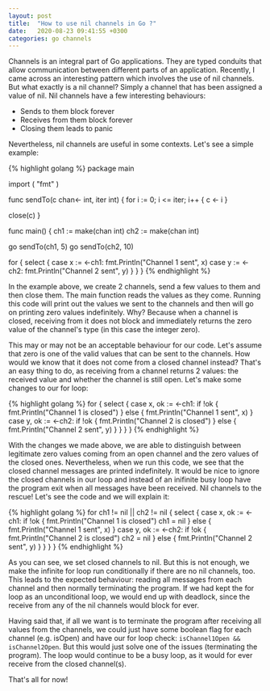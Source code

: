 ```yaml
---
layout: post
title:  "How to use nil channels in Go ?"
date:   2020-08-23 09:41:55 +0300
categories: go channels
---
```

Channels is an integral part of Go applications. They are typed conduits that allow communication between different parts of an application. Recently, I came across an interesting pattern which involves the use of nil channels. But what exactly is a nil channel? Simply a channel that has been assigned a value of nil. Nil channels have a few interesting behaviours:

* Sends to them block forever
* Receives from them block forever
* Closing them leads to panic

Nevertheless, nil channels are useful in some contexts. Let's see a simple example:

{% highlight golang %}
package main

import (
  "fmt"
)

func sendTo(c chan<- int, iter int) {
  for i := 0; i <= iter; i++ {
    c <- i
  }

  close(c)
}

func main() {
  ch1 := make(chan int)
  ch2 := make(chan int)

  go sendTo(ch1, 5)
  go sendTo(ch2, 10)

  for {
    select {
      case x := <-ch1:
        fmt.Println("Channel 1 sent", x)
      case y := <-ch2:
        fmt.Println("Channel 2 sent", y)
    }
  }
}
{% endhighlight %}

In the example above, we create 2 channels, send a few values to them and then close them. The main function reads the values as they come. Running this code will print out the values we sent to the channels and then will go on printing zero values indefinitely. Why? Because when a channel is closed, receiving from it does not block and immediately returns the zero value of the channel's type (in this case the integer zero).

This may or may not be an acceptable behaviour for our code. Let's assume that zero is one of the valid values that can be sent to the channels. How would we know that it does not come from a closed channel instead? That's an easy thing to do, as receiving from a channel returns 2 values: the received value and whether the channel is still open. Let's make some changes to our for loop:

{% highlight golang %}
  for {
    select {
      case x, ok := <-ch1:
        if !ok {
          fmt.Println("Channel 1 is closed")
        } else {
          fmt.Println("Channel 1 sent", x)
        }
      case y, ok := <-ch2:
        if !ok {
          fmt.Println("Channel 2 is closed")
        } else {
          fmt.Println("Channel 2 sent", y)
        }
    }
  }
}
{% endhighlight %}

With the changes we made above, we are able to distinguish between legitimate zero values coming from an open channel and the zero values of the closed ones. Nevertheless, when we run this code, we see that the closed channel messages are printed indefinitely. It would be nice to ignore the closed channels in our loop and instead of an inifinite busy loop have the program exit when all messages have been received. Nil channels to the rescue! Let's see the code and we will explain it:

{% highlight golang %}
  for ch1 != nil || ch2 != nil {
    select {
      case x, ok := <-ch1:
        if !ok {
          fmt.Println("Channel 1 is closed")
          ch1 = nil
        } else {
          fmt.Println("Channel 1 sent", x)
        }
      case y, ok := <-ch2:
        if !ok {
          fmt.Println("Channel 2 is closed")
          ch2 = nil
        } else {
          fmt.Println("Channel 2 sent", y)
        }
    }
  }
}
{% endhighlight %}

As you can see, we set closed channels to nil. But this is not enough, we make the infinite for loop run conditionally if there are no nil channels, too. This leads to the expected behaviour: reading all messages from each channel and then normally terminating the program. If we had kept the for loop as an unconditional loop, we would end up with deadlock, since the receive from any of the nil channels would block for ever.

Having said that, if all we want is to terminate the program after receiving all values from the channels, we could just have some boolean flag for each channel (e.g. isOpen) and have our for loop check: ```isChannel1Open && isChannel2Open```. But this would just solve one of the issues (terminating the program). The loop would continue to be a busy loop, as it would for ever receive from the closed channel(s).

That's all for now!
